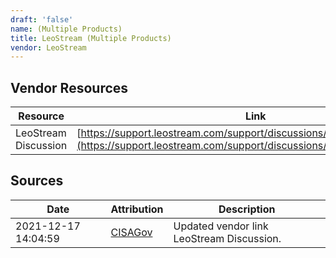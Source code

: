 ```yaml
---
draft: 'false'
name: (Multiple Products)
title: LeoStream (Multiple Products)
vendor: LeoStream
---
```


## Vendor Resources
| Resource | Link |
| --- | --- |
| LeoStream Discussion | [https://support.leostream.com/support/discussions/topics/66000507567](https://support.leostream.com/support/discussions/topics/66000507567) |



## Sources
| Date | Attribution | Description |
| --- | --- | --- |
| 2021-12-17 14:04:59 | [CISAGov](https://raw.githubusercontent.com/cisagov/log4j-affected-db/develop/README.md) | Updated vendor link LeoStream Discussion.  |
